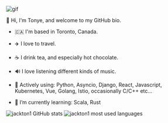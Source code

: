 ![gif](https://media.giphy.com/media/26uf5EfMqWNWCLbc4/source.gif)


👋 Hi, I'm Tonye, and welcome to my GitHub bio.

- :canada:  I'm based in Toronto, Canada.

- ✈️ I love to travel.

- ☕️ I drink tea, and especially hot chocolate.

- 🔊 I love listening different kinds of music.

- 🔭  Actively using: Python, Asyncio, Django, React, Javascript, Kubernetes, Vue, Golang, Istio, occasionally C/C++ etc...

- 🌱 I’m currently learning: Scala, Rust


![jackton1 GitHub stats](https://github-readme-stats.vercel.app/api?username=jackton1&show_icons=true)
![jackton1 most used languages](https://github-readme-stats.vercel.app/api/top-langs/?username=jackton1&layout=compact)

